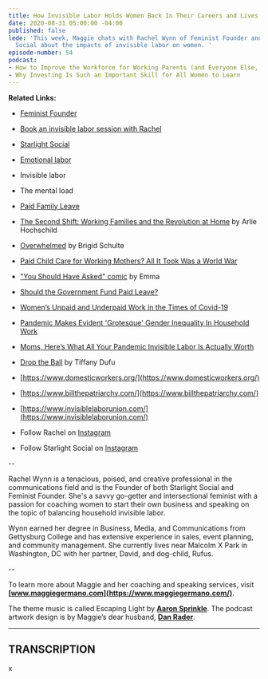```yaml
---
title: How Invisible Labor Holds Women Back In Their Careers and Lives
date: 2020-08-31 05:00:00 -04:00
published: false
lede: 'This week, Maggie chats with Rachel Wynn of Feminist Founder and Starlight
  Social about the impacts of invisible labor on women. '
episode-number: 54
podcast:
- How to Improve the Workforce for Working Parents (and Everyone Else, too)
- Why Investing Is Such an Important Skill for All Women to Learn
---
```


**Related Links:**

* [Feminist Founder](https://www.feministfounder.com/)

* [Book an invisible labor session with Rachel](https://www.feministfounder.com/invisiblelabor)

* [Starlight Social](https://www.starlightsocial.com/)

* [Emotional labor](https://www.vogue.com/article/what-is-emotional-labor)

* Invisible labor

* The mental load

* [Paid Family Leave](https://www.nationalpartnership.org/our-work/economic-justice/paid-leave.html)

* [The Second Shift: Working Families and the Revolution at Home](https://www.amazon.com/Second-Shift-Working-Families-Revolution/dp/0143120336) by Arlie Hochschild

* [Overwhelmed](http://www.brigidschulte.com/books/overhelmed/) by Brigid Schulte

* [Paid Child Care for Working Mothers? All It Took Was a World War](https://www.nytimes.com/2019/10/02/us/paid-childcare-working-mothers-wwii.html)

* ["You Should Have Asked" comic](https://english.emmaclit.com/2017/05/20/you-shouldve-asked/) by Emma

* [Should the Government Fund Paid Leave?](https://www.facebook.com/watch/?v=365338594123040)

* [Women’s Unpaid and Underpaid Work in the Times of Covid-19](https://www.amnesty.org/en/latest/campaigns/2020/06/womens-unpaid-and-underpaid-work-in-times-of-covid19/)

* [Pandemic Makes Evident 'Grotesque' Gender Inequality In Household Work](https://www.npr.org/2020/05/21/860091230/pandemic-makes-evident-grotesque-gender-inequality-in-household-work)

* [Moms, Here’s What All Your Pandemic Invisible Labor Is Actually Worth](https://www.huffpost.com/entry/mothers-day-invisible-labor-pandemic_n_5eb439e2c5b6526942a39b05?guccounter=1)

* [Drop the Ball](http://tiffanydufu.com/drop-the-ball) by Tiffany Dufu

* [https://www.domesticworkers.org/](https://www.domesticworkers.org/)

* [https://www.billthepatriarchy.com/](https://www.billthepatriarchy.com/)

* [https://www.invisiblelaborunion.com/](https://www.invisiblelaborunion.com/)

* Follow Rachel on [Instagram](https://www.instagram.com/feministwynn/)

* Follow Starlight Social on [Instagram](https://www.instagram.com/starlightsocial/)

--

Rachel Wynn is a tenacious, poised, and creative professional in the communications field and is the Founder of both Starlight Social and Feminist Founder. She's a savvy go-getter and intersectional feminist with a passion for coaching women to start their own business and speaking on the topic of balancing household invisible labor.

Wynn earned her degree in Business, Media, and Communications from Gettysburg College and has extensive experience in sales, event planning, and community management. She currently lives near Malcolm X Park in Washington, DC with her partner, David, and dog-child, Rufus.

--

To learn more about Maggie and her coaching and speaking services, visit **[www.maggiegermano.com](https://www.maggiegermano.com/)**.

The theme music is called Escaping Light by **[Aaron Sprinkle](http://aaronsprinklemusic.com/)**. The podcast artwork design is by Maggie’s dear husband, **[Dan Rader](https://danrdesign.com/)**.

---

## TRANSCRIPTION

x